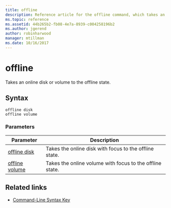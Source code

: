 ```yaml
---
title: offline
description: Reference article for the offline command, which takes an online disk or volume to the offline state.
ms.topic: reference
ms.assetid: 44b265b2-fb08-4e7a-8939-c004258196b2
ms.author: jgerend
author: robinharwood
manager: mtillman
ms.date: 10/16/2017
---
```


# offline

Takes an online disk or volume to the offline state.

## Syntax

```
offline disk
offline volume
```

### Parameters

| Parameter | Description |
| --------- | ----------- |
| [offline disk](offline-disk.md) | Takes the online disk with focus to the offline state. |
| [offline volume](offline-volume.md) | Takes the online volume with focus to the offline state. |

## Related links

- [Command-Line Syntax Key](command-line-syntax-key.md)
